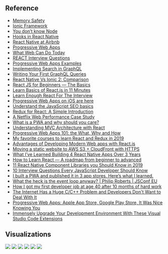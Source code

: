 ## Reference
* [Memory Safety](https://en.wikipedia.org/wiki/Memory_safety)
* [Ionic Framework](https://ionicframework.com)
* [You don’t know Node](https://medium.com/edge-coders/you-dont-know-node-6515a658a1ed)
* [Hooks in React Native](https://medium.com/@reime005/hooks-in-react-native-ffca637760be)
* [React Native at Airbnb](https://medium.com/airbnb-engineering/react-native-at-airbnb-f95aa460be1c)
* [Progressive Web Apps](https://ionicframework.com/docs/v3/developer-resources/progressive-web-apps/)
* [What Web Can Do Today](https://whatwebcando.today)
* [REACT Interview Questions](https://github.com/sudheerj/reactjs-interview-questions)
* [Progressive Web Apps Examples](https://appsco.pe)
* [Implementing Search in GraphQL](https://medium.com/open-graphql/implementing-search-in-graphql-11d5f71f179)
* [Writing Your First GraphQL Queries](https://hackingandslacking.com/writing-your-first-graphql-queries-b47ff7f0474c)
* [React Native Vs Ionic 2: Comparison](https://medium.com/swlh/react-native-vs-ionic-2-comparison-50aba900be6c)
* [React JS for Beginners — The Basics](https://codeburst.io/react-js-for-beginners-the-basics-87ef6e54dae7)
* [Learn Basics of React.js in 11 Minutes](https://medium.com/@madhupathy/learn-basics-of-react-js-in-3-minutes-a94cbc6f02c8)
* [Learn Enough React For The Interview](https://medium.com/bb-tutorials-and-thoughts/learn-enough-react-for-the-interview-f460a2fa3aeb)
* [Progressive Web Apps on iOS are here](https://medium.com/@firt/progressive-web-apps-on-ios-are-here-d00430dee3a7)
* [Understand the JavaScript SEO basics](https://developers.google.com/search/docs/guides/javascript-seo-basics)
* [Redux for React: A Simple Introduction](https://medium.com/@rossbulat/redux-for-react-a-simple-introduction-b1f9dcbda8f4)
* [A Netflix Web Performance Case Study](https://medium.com/dev-channel/a-netflix-web-performance-case-study-c0bcde26a9d9)
* [What is a PWA and why should you care?](https://blog.bitsrc.io/what-is-a-pwa-and-why-should-you-care-388afb6c0bad)
* [Understanding MVC Architecture with React](https://medium.com/of-all-things-tech-progress/understanding-mvc-architecture-with-react-6cd38e91fefd)
* [Progressive Web Apps 101: the What, Why and How](https://medium.com/free-code-camp/progressive-web-apps-101-the-what-why-and-how-4aa5e9065ac2)
* [My favorite courses to learn React and Redux in 2019](https://dev.to/javinpaul/my-favorite-courses-to-learn-react-and-redux-in-2019-c6c)
* [Advantages of Developing Modern Web apps with React.js](https://medium.com/@hamzamahmood/advantages-of-developing-modern-web-apps-with-react-js-8504c571db71)
* [Moving a static website to AWS S3 + CloudFront with HTTPS](https://medium.com/@willmorgan/moving-a-static-website-to-aws-s3-cloudfront-with-https-1fdd95563106)
* [What I’ve Learned Building 4 React Native Apps Over 3 Years](https://medium.com/input-logic/what-ive-learned-building-4-react-native-apps-over-3-years-6b5035f8282d)
* [How to Learn React — A roadmap from beginner to advanced](https://medium.com/free-code-camp/learning-react-roadmap-from-scratch-to-advanced-bff7735531b6)
* [11 React Native Component Libraries you Should Know in 2019](https://blog.bitsrc.io/11-react-native-component-libraries-you-should-know-in-2018-71d2a8e33312)
* [10 Interview Questions Every JavaScript Developer Should Know](https://medium.com/javascript-scene/10-interview-questions-every-javascript-developer-should-know-6fa6bdf5ad95)
* [I built a PWA and published it in 3 app stores. Here’s what I learned.](http://debuggerdotbreak.judahgabriel.com/2018/04/13/i-built-a-pwa-and-published-it-in-3-app-stores-heres-what-i-learned/)
* [What the heck is the event loop anyway? | Philip Roberts | JSConf EU](https://youtu.be/8aGhZQkoFbQ)
* [How I got my first developer job at age 40 after 10 months of hard work](https://medium.com/free-code-camp/how-i-switched-careers-and-got-a-developer-job-in-10-months-a-true-story-b8895e855a8b)
* [The Internet Has a Huge C/C++ Problem and Developers Don't Want to Deal With It](https://www.vice.com/en_us/article/a3mgxb/the-internet-has-a-huge-cc-problem-and-developers-dont-want-to-deal-with-it)
* [Progressive Web Apps: Apple App Store, Google Play Store, It Was Nice Knowing You](https://hackernoon.com/progressive-web-apps-apple-app-store-google-play-store-it-was-nice-knowing-you-728a00350e67)
* [Immensely Upgrade Your Development Environment With These Visual Studio Code Extensions](https://medium.com/better-programming/immensely-upgrade-your-development-environment-with-these-visual-studio-code-extensions-9cd790478530)

## Visualizations
![](https://github.com/geoffreylink/Projects/blob/master/14%20React/images/WebBrowserMarketShare.png)
![](https://github.com/geoffreylink/Projects/blob/master/14%20React/images/ReactProsCons.png)
![](https://github.com/geoffreylink/Projects/blob/master/14%20React/images/LanguageClassification.png)
![](https://github.com/geoffreylink/Projects/blob/master/14%20React/images/JSRuntimeEnvironment.png)
![](https://github.com/geoffreylink/Projects/blob/master/14%20React/images/NodeJSSystem_01.png)
![](https://github.com/geoffreylink/Projects/blob/master/14%20React/images/NodeJSSystem_02.png)
